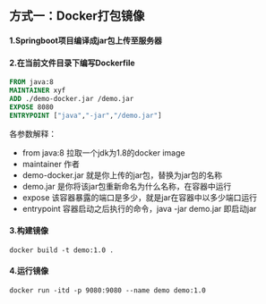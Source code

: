 ## 方式一：Docker打包镜像

#### 1.Springboot项目编译成jar包上传至服务器

#### 2.在当前文件目录下编写Dockerfile

```dockerfile
FROM java:8
MAINTAINER xyf
ADD ./demo-docker.jar /demo.jar
EXPOSE 8080
ENTRYPOINT ["java","-jar","/demo.jar"]
```

各参数解释：

- from java:8  拉取一个jdk为1.8的docker image
- maintainer  作者
- demo-docker.jar 就是你上传的jar包，替换为jar包的名称
- demo.jar  是你将该jar包重新命名为什么名称，在容器中运行
- expose  该容器暴露的端口是多少，就是jar在容器中以多少端口运行
- entrypoint 容器启动之后执行的命令，java -jar demo.jar  即启动jar

#### 3.构建镜像

```shell
docker build -t demo:1.0 .
```

#### 4.运行镜像

```shell
docker run -itd -p 9080:9080 --name demo demo:1.0
```

